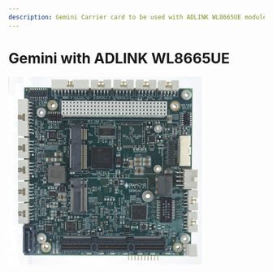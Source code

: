 ```yaml
---
description: Gemini Carrier card to be used with ADLINK WL8665UE module
---
```


# Gemini with ADLINK WL8665UE

![](../../.gitbook/assets/image%20%28205%29.png)

